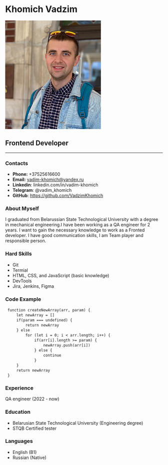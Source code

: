 # **Khomich Vadzim**
![](./cv-avatar.png)
## **Frontend Developer**
---

### **Contacts**
* **Phone:** +37525616600
* **Email:** <vadim-khomich@yandex.ru>
* **Linkedin**: linkedin.com/in/vadim-khomich
* **Telegram**: @vadim_khomich
* **GitHub**: <https://github.com/VadzimKhomich>


### **About Myself**
I graduated from Belarussian State Technological University with a degree in mechanical engineering.I have been working as a QA engineer for 2 years. I want to gain the necessary knowledge to work as a Fronted developer. I have good communication skills, I am Team player and responsible person.


### **Hard Skills**
* Git 
* Termial
* HTML, CSS, and JavaScript (basic knowledge)
* DevTools
* Jira, Jenkins, Figma

### **Code Example**
```
 function createNewArray(arr, param) {
     let newArray = []
     if(param === undefined) {
         return newArray
     } else 
         for (let i = 0; i < arr.length; i++) {
             if(arr[i].length >= param) {
                 newArray.push(arr[i])
             } else {
                 continue
             }           
     }
     return newArray
 } 
``` 

### **Experience**
QA engineer (2022 - now)

### **Education**
* Belarusian State Technological University (Engineering degree)
* STQB Certified tester

### **Languages**
* English (B1)
* Russian (Native)

